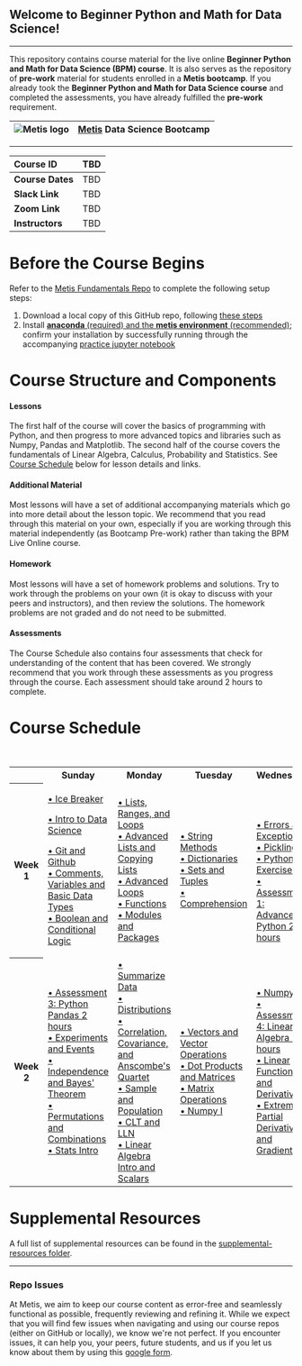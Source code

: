 ## Welcome to Beginner Python and Math for Data Science!
---
This repository contains course material for the live online **Beginner Python and Math for Data Science (BPM) course**. It is 
also serves as the repository of **pre-work** material for students enrolled in a **Metis bootcamp**.  If you already took the **Beginner Python and Math for Data Science course** and completed the assessments, you have already fulfilled the **pre-work** requirement.

| ![Metis logo](/resources/metis.png)      |  [Metis](http://www.thisismetis.com/) Data Science Bootcamp    |
|------|-------|  

---
| **Course ID** | TBD   |
|:------|:-------|
| **Course Dates** | TBD   |
| **Slack Link** |  TBD |
| **Zoom Link** |  TBD |
| **Instructors** |  TBD |

# Before the Course Begins

Refer to the [Metis Fundamentals Repo](https://github.com/thisismetis/NBM_Metis_Fundamentals) 
to complete the following setup steps: 
1. Download a local copy of this GitHub repo, following [these steps](https://github.com/thisismetis/NBM_Metis_Fundamentals/tree/main/git_and_github)
2. Install [**anaconda** (required) and the **metis environment** (recommended)](https://github.com/thisismetis/NBM_Metis_Fundamentals/tree/main/anaconda_and_metis_env); 
confirm your installation by successfully running through the accompanying [practice jupyter notebook](https://github.com/thisismetis/NBM_Metis_Fundamentals/blob/main/anaconda_and_metis_env/anaconda_installation/practice_nb.ipynb)

# Course Structure and Components
#### Lessons
The first half of the course will cover the basics of programming with Python, and then progress to more advanced topics 
and libraries such as Numpy, Pandas and Matplotlib. The second half of the course covers the fundamentals of 
Linear Algebra, Calculus, Probability and Statistics.
See [Course Schedule](#course-schedule) below for lesson details and links.

#### Additional Material
Most lessons will have a set of additional accompanying materials which go into more detail about the lesson topic.
We recommend that you read through this material on your own, especially if you are working through this material 
independently (as Bootcamp Pre-work) rather than taking the BPM Live Online course.

#### Homework 
Most lessons will have a set of homework problems and solutions.  Try to work through the problems on your own (it is okay to 
discuss with your peers and instructors), and then review the solutions.  The homework problems are not graded and do not 
need to be submitted.

#### Assessments
The Course Schedule also contains four assessments that check for understanding of the content that has been
covered. We strongly recommend that you work through these assessments as you progress through the course. Each assessment
should take around 2 hours to complete.


# Course Schedule

<p>&nbsp;</p>
<table style="width: 100%;" width="100%">
<tbody>
<tr>
<th style="width: 8.31601%;">&nbsp;</th>
<th style="width: 21.8295%;">Sunday</th>
<th style="width: 12.0582%;">Monday</th>
<th style="width: 17.8794%;">Tuesday</th>
<th style="width: 17.8794%;">Wednesday</th>
<th style="width: 18.5031%;">Thursday</th>
</tr>
<tr>
<th style="width: 8.31601%;">Week 1</th>
<td style="width: 21.8295%;" width="20%">
  <p><a href="#">&bull; Ice Breaker</a></p>
	<p><a href="lessons/intro_to_ds/intro_DS.pdf">&bull; Intro to Data Science</a></p>
	<p><a href="lessons/03_git_github">&bull; Git and Github</a><br />
	  <a href="lessons/01_comments_variables_datatypes">&bull; Comments, Variables and Basic Data Types</a><br />
			<a href="lessons/02_booleans_conditionals">&bull; Boolean and Conditional Logic</a><br />
			</p>
</td>
<td style="width: 12.0582%;" width="20%">
  			<a href="lessons/05_lists_ranges_loops">&bull; Lists, Ranges, and Loops </a><br />
			<a href="lessons/06_advanced_copying_lists">&bull; Advanced Lists and Copying Lists </a><br />
			<a href="lessons/07_advanced_loops">&bull; Advanced Loops </a><br />
			<a href="lessons/08_functions">&bull; Functions </a><br />
			<a href="lessons/09_modules_packages">&bull; Modules and Packages </a>
</td>
<td style="width: 17.8794%;" width="20%">
  			<a href="lessons/10_string_methods">&bull; String Methods </a><br />
			<a href="lessons/11_dictionaries">&bull; Dictionaries </a><br />
			<a href="lessons/12_sets_tuples">&bull; Sets and Tuples </a><br />
			<a href="lessons/13_comprehension">&bull; Comprehension </a>
</td>
<td style="width: 17.8794%;" width="20%"><br />
  <p><br />
			<a href="lessons/14_errors_exceptions">&bull; Errors and Exceptions </a><br />
			<a href="lessons/15_pickling">&bull; Pickling </a><br />
			<a href="lessons/16_python_exercises">&bull; Python Exercises </a><br />
			<a href="#">&bull; Assessment 1: Advanced Python 2 hours </a></p>
			
</td>
<td style="width: 18.5031%;" width="20%">
  			<a href="lessons/17_pandas">&bull; Pandas </a><br />
			<a href="lessons/18_matplotlib">&bull; Matplotlib </a><br />
			<a href="lessons/19_pandas_matplotlib_exercises">&bull; Pandas Matplotlib Exercises </a><br />
			<a href="#">&bull; Assessment 2: Python Pandas 2 hours </a>
</td>
</tr>

  <tr>
<th style="width: 8.31601%;">Week 2</th>

  <td style="width:21.8295%">
	  <a href="#">&bull; Assessment 3: Python Pandas 2 hours </a><br />
			<a href="lessons/20_experiments_events">&bull; Experiments and Events </a><br />
			<a href="lessons/21_independence_bayes">&bull; Independence and Bayes&#39; Theorem </a><br />
			<a href="lessons/22_permutations_combinations">&bull; Permutations and Combinations </a><br />
			<a href="lessons/23_stats_intro">&bull; Stats Intro </a></td>
			<td style="width:12.0582%"><a href="lessons/24_summarize_data">&bull; Summarize Data </a><br />
			<a href="lessons/25_distributions">&bull; Distributions </a><br />
			<a href="lessons/26_correlation_covariance_anscombes">&bull; Correlation, Covariance, and Anscombe&#39;s Quartet </a><br />
			<a href="lessons/27_sample_population">&bull; Sample and Population </a><br />
			<a href="lessons/28_CLT_LLN">&bull; CLT and LLN </a><br />
			<a href="lessons/29_linalg_intro_scalars">&bull; Linear Algebra Intro and Scalars </a></td>
			<td style="width:17.8794%"><a href="lessons/30_vectors">&bull; Vectors and Vector Operations </a><br />
			<a href="lessons/31_dot_product_matrices">&bull; Dot Products and Matrices </a><br />
			<a href="lessons/32_matrix_operations">&bull; Matrix Operations </a><br />
			<a href="lessons/33_numpy">&bull; Numpy I </a></td>
			<td style="width:17.8794%"><a href="lessons/33_numpy">&bull; Numpy II </a><br />
			<a href="#">&bull; Assessment 4: Linear Algebra 2 hours </a><br />
			<a href="lessons/34_linear_functions_derivatives">&bull; Linear Functions and Derivatives </a><br />
			<a href="lessons/35_extrema_partial_derivatives_gradients">&bull; Extrema, Partial Derivatives, and Gradients </a></td>
			<td style="width:18.5031%"><a href="https://github.com/Tuwaiq-Bootcamp/Metis_Fundamentals/tree/main/pair_programming_guidelines">&bull; Pair Programming Intro and Guidelines </a><br />
			<a href="https://github.com/Tuwaiq-Bootcamp/Metis_Fundamentals/tree/main/cloud_computing">&bull; Cloud Computing </a><br />
			&bull; Fill Survey</td>
  </tr>
</tbody>
</table>




# Supplemental Resources

A full list of supplemental resources can be found in the [supplemental-resources folder](supplemental-resources).

---

### Repo Issues

At Metis, we aim to keep our course content as error-free and seamlessly functional as possible, frequently reviewing and refining it. While we expect that you will find few issues when navigating and using our course repos (either on GitHub or locally), we know we're not perfect. If you encounter issues, it can help you, your peers, future students, and us if you let us know about them by using this [google form](https://docs.google.com/forms/d/e/1FAIpQLSde-RqyXVR-UXvMbhZSp068__rw--36hrLGPsqtp-XJUDWh5g/viewform?usp=sf_link).

